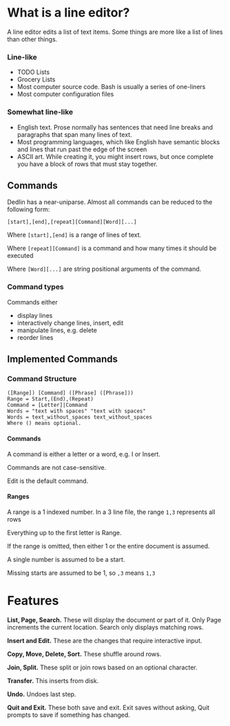 # What is a line editor?
A line editor edits a list of text items. Some things are more like a list of lines
than other things.

### Line-like
- TODO Lists
- Grocery Lists
- Most computer source code. Bash is usually a series of one-liners
- Most computer configuration files

### Somewhat line-like
- English text. Prose normally has sentences that need line breaks and paragraphs
that span many lines of text.
- Most programming languages, which like English have semantic blocks and lines
that run past the edge of the screen
- ASCII art. While creating it, you might insert rows, but once complete you
have a block of rows that must stay together.

## Commands
Dedlin has a near-uniparse. Almost all commands can be reduced to the following form:
```
[start],[end],[repeat][Command][Word][...]
```
Where `[start],[end]` is a range of lines of text.

Where `[repeat][Command]` is a command and how many times it should be executed

Where `[Word][...]` are string positional arguments of the command.

### Command types
Commands either

- display lines
- interactively change lines, insert, edit
- manipulate lines, e.g. delete
- reorder lines

## Implemented Commands
### Command Structure
```
([Range]) [Command] ([Phrase] ([Phrase]))
Range = Start,(End),(Repeat)
Command = [Letter]|Command
Words = "text with spaces" "text with spaces"
Words = text_without_spaces text_without_spaces
Where () means optional.
```

#### Commands
A command is either a letter or a word, e.g. I or Insert.

Commands are not case-sensitive.

Edit is the default command.

#### Ranges
A range is a 1 indexed number. In a 3 line file, the range `1,3` represents all rows

Everything up to the first letter is Range.

If the range is omitted, then either 1 or the entire document is assumed.

A single number is assumed to be a start.

Missing starts are assumed to be 1, so `,3` means `1,3`

# Features
**List, Page, Search.** These will display the document or part of it. Only Page increments the current location.
Search only displays matching rows.

**Insert and Edit.** These are the changes that require interactive input.

**Copy, Move, Delete, Sort.** These shuffle around rows.

**Join, Split.** These split or join rows based on an optional character.

**Transfer.** This inserts from disk.

**Undo.** Undoes last step.

**Quit and Exit.** These both save and exit. Exit saves without asking, Quit prompts to save if something has changed.
